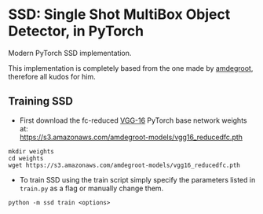 # SSD: Single Shot MultiBox Object Detector, in PyTorch

Modern PyTorch SSD implementation.

This implementation is completely based from the one made by [amdegroot](https://github.com/amdegroot/ssd.pytorch), therefore all kudos for him.


## Training SSD
- First download the fc-reduced [VGG-16](https://arxiv.org/abs/1409.1556) PyTorch base network weights at:              
https://s3.amazonaws.com/amdegroot-models/vgg16_reducedfc.pth


```Shell
mkdir weights
cd weights
wget https://s3.amazonaws.com/amdegroot-models/vgg16_reducedfc.pth
```

- To train SSD using the train script simply specify the parameters listed in `train.py` as a flag or manually change them.

```Shell
python -m ssd train <options>
```